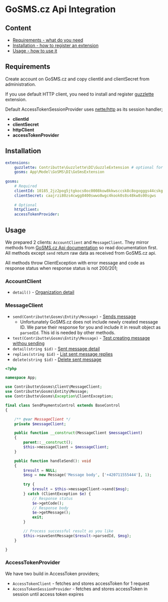 # GoSMS.cz Api Integration

## Content

- [Requirements - what do you need](#requirements)
- [Installation - how to register an extension](#installation)
- [Usage - how to use it](#usage)


## Requirements

Create account on GoSMS.cz and copy clientId and clientSecret from administration.

If you use default HTTP client, you need to install and register [guzzlette](https://github.com/contributte/guzzlette/) extension.

Default AccessTokenSessionProvider uses [nette/http](https://github.com/nette/http) as its session handler; 

* **clientId**
* **clientSecret**
* **httpClient**
* **accessTokenProvider**


## Installation

```yaml
extensions:
    guzzlette: Contributte\Guzzlette\DI\GuzzleExtension # optional for default HTTP client
    gosms: App\Model\GoSMS\DI\GoSmsExtension
    
gosms:
    # Required
    clientId: 10185_2jz2pog5jtgkocs0oc0008kow8kkwsccsk8c8ogogggs44cskg
    clientSecret: caajrzi80zs4cwgg8400swwo8wgc4kook0s8s48kw8s00sgws
    
    # Optional
    httpClient:
    accessTokenProvider:
```


## Usage

We prepared 2 clients: `AccountClient` and `MessageClient`. They mirror methods from [GoSMS.cz Api documentation](https://doc.gosms.cz/) so read documentation first. All methods except `send` return raw data as received from GoSMS.cz api.

All methods throw ClientException with error message and code as response status when response status is not 200/201;

### AccountClient

* `detail()` - [Organization detail](https://doc.gosms.cz/#detail-organizace)

### MessageClient

* `send(Contributte\Gosms\Entity\Message)` - [Sends message](https://doc.gosms.cz/#jak-poslat-zpravu)
  * Unfortunately GoSMS.cz does not include newly created message ID. We parse their response for you and include it in result object as `parsedId`. This id is needed by other methods.
* `test(Contributte\Gosms\Entity\Message)` - [Test creating message withou sending](https://doc.gosms.cz/#testovaci-vytvoreni-zpravy-bez-odeslani)
* `detail(string $id)` - [Sent message detail](https://doc.gosms.cz/#detail-zpravy)
* `replies(string $id)` - [List sent message replies](https://doc.gosms.cz/#seznam-odpovedi-u-zpravy)
* `delete(string $id)` - [Delete sent message](https://doc.gosms.cz/#smazani-zpravy)


```php
<?php

namespace App;

use Contributte\Gosms\Client\MessageClient;
use Contributte\Gosms\Entity\Message;
use Contributte\Gosms\Exception\ClientException;

final class SendPaymentsControl extends BaseControl
{

    /** @var MessageClient */
    private $messageClient;

    public function __construct(MessageClient $messageClient)
    {
        parent::__construct();
        $this->messageClient = $messageClient;
    }

    public function handleSend(): void
    {
    	$result = NULL;
        $msg = new Message('Message body', ['+420711555444'], 1);
        
        try {
            $result = $this->messageClient->send($msg);
        } catch (ClientException $e) {
        	// Response status
        	$e->getCode();
        	// Response body
        	$e->getMessage();
        	exit;
        }

        // Process successful result as you like
        $this->saveSentMessage($result->parsedId, $msg);
    }

}

```


### AccessTokenProvider

We have two build in AccessToken providers;

* `AccessTokenClient` - fetches and stores accessToken for 1 request
* `AccessTokenSessionProvider` - fetches and stores accessToken in session until access token expires
